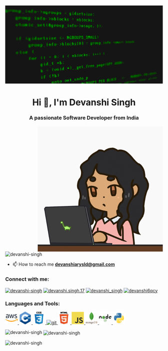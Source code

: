 ![MasterHead](https://github.com/Devanshi-singh/Devanshi-singh/blob/main/Master%20Banner.gif?raw=true)
<h1 align="center">Hi 👋, I'm Devanshi Singh</h1>
<h3 align="center">A passionate Software Developer from India</h3>
<img align="right" alt="Coding" width="400" src="https://github.com/Devanshi-singh/Devanshi-singh/blob/main/Girl%20Coding.gif?raw=true">

<p align="left"> <img src="https://komarev.com/ghpvc/?username=devanshi-singh&label=Profile%20views&color=0e75b6&style=flat" alt="devanshi-singh" /> </p>

- 📫 How to reach me **devanshiarysld@gmail.com**

<h3 align="left">Connect with me:</h3>
<p align="left">
<a href="https://linkedin.com/in/devanshi-singh" target="blank"><img align="center" src="https://raw.githubusercontent.com/rahuldkjain/github-profile-readme-generator/master/src/images/icons/Social/linked-in-alt.svg" alt="devanshi-singh" height="30" width="40" /></a>
<a href="https://instagram.com/devanshi.singh.17" target="blank"><img align="center" src="https://raw.githubusercontent.com/rahuldkjain/github-profile-readme-generator/master/src/images/icons/Social/instagram.svg" alt="devanshi.singh.17" height="30" width="40" /></a>
<a href="https://www.leetcode.com/devanshi_singh" target="blank"><img align="center" src="https://raw.githubusercontent.com/rahuldkjain/github-profile-readme-generator/master/src/images/icons/Social/leet-code.svg" alt="devanshi_singh" height="30" width="40" /></a>
<a href="https://auth.geeksforgeeks.org/user/devanshi6qcy" target="blank"><img align="center" src="https://raw.githubusercontent.com/rahuldkjain/github-profile-readme-generator/master/src/images/icons/Social/geeks-for-geeks.svg" alt="devanshi6qcy" height="30" width="40" /></a>
</p>

<h3 align="left">Languages and Tools:</h3>
<p align="left"> <a href="https://aws.amazon.com" target="_blank" rel="noreferrer"> <img src="https://raw.githubusercontent.com/devicons/devicon/master/icons/amazonwebservices/amazonwebservices-original-wordmark.svg" alt="aws" width="40" height="40"/> </a> <a href="https://www.w3schools.com/cpp/" target="_blank" rel="noreferrer"> <img src="https://raw.githubusercontent.com/devicons/devicon/master/icons/cplusplus/cplusplus-original.svg" alt="cplusplus" width="40" height="40"/> </a> <a href="https://www.w3schools.com/css/" target="_blank" rel="noreferrer"> <img src="https://raw.githubusercontent.com/devicons/devicon/master/icons/css3/css3-original-wordmark.svg" alt="css3" width="40" height="40"/> </a> <a href="https://git-scm.com/" target="_blank" rel="noreferrer"> <img src="https://www.vectorlogo.zone/logos/git-scm/git-scm-icon.svg" alt="git" width="40" height="40"/> </a> <a href="https://www.w3.org/html/" target="_blank" rel="noreferrer"> <img src="https://raw.githubusercontent.com/devicons/devicon/master/icons/html5/html5-original-wordmark.svg" alt="html5" width="40" height="40"/> </a> <a href="https://developer.mozilla.org/en-US/docs/Web/JavaScript" target="_blank" rel="noreferrer"> <img src="https://raw.githubusercontent.com/devicons/devicon/master/icons/javascript/javascript-original.svg" alt="javascript" width="40" height="40"/> </a> <a href="https://www.mongodb.com/" target="_blank" rel="noreferrer"> <img src="https://raw.githubusercontent.com/devicons/devicon/master/icons/mongodb/mongodb-original-wordmark.svg" alt="mongodb" width="40" height="40"/> </a> <a href="https://nodejs.org" target="_blank" rel="noreferrer"> <img src="https://raw.githubusercontent.com/devicons/devicon/master/icons/nodejs/nodejs-original-wordmark.svg" alt="nodejs" width="40" height="40"/> </a> <a href="https://www.python.org" target="_blank" rel="noreferrer"> <img src="https://raw.githubusercontent.com/devicons/devicon/master/icons/python/python-original.svg" alt="python" width="40" height="40"/> </a> </p>

<p><img align="left" src="https://github-readme-stats.vercel.app/api/top-langs?username=devanshi-singh&show_icons=true&locale=en&layout=compact" alt="devanshi-singh" /></p>

<p>&nbsp;<img align="center" src="https://github-readme-stats.vercel.app/api?username=devanshi-singh&show_icons=true&locale=en" alt="devanshi-singh" /></p>

<p><img align="center" src="https://github-readme-streak-stats.herokuapp.com/?user=devanshi-singh&" alt="devanshi-singh" /></p>
